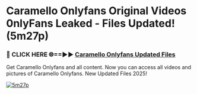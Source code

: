 # Caramello Onlyfans Original Videos 0nlyFans Leaked - Files Updated! (5m27p)

<h3>🔴 CLICK HERE 🌐==►► <a href="https://tinyurl.com/2m67pmp6" rel="nofollow">Caramello Onlyfans Updated Files</a></h3>

Get Caramello Onlyfans and all content. Now you can access all videos and pictures of Caramello Onlyfans. New Updated Files 2025!

[![5m27p](https://i.imgur.com/H4QAA4z.gif)](https://tinyurl.com/2m67pmp6)